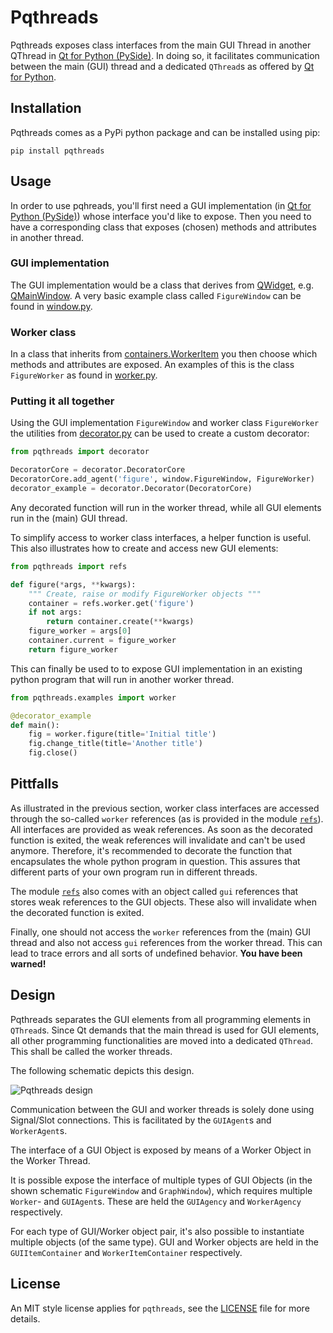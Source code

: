 # Pqthreads

Pqthreads exposes class interfaces from the main GUI Thread in another
QThread in [Qt for Python (PySide)](https://wiki.qt.io/Qt_for_Python). In doing so, it facilitates communication between the
main (GUI) thread and a dedicated `QThread`s as offered by [Qt for Python](https://wiki.qt.io/Qt_for_Python).

## Installation

Pqthreads comes as a PyPi python package and can be installed using pip:

```console
pip install pqthreads
```

## Usage

In order to use pqhreads, you'll first need a GUI implementation (in [Qt for
Python (PySide)](https://wiki.qt.io/Qt_for_Python)) whose interface you'd like
to expose. Then you need to have a corresponding class that exposes (chosen)
methods and attributes in another thread.

### GUI implementation

The GUI implementation would be a class that derives from
[QWidget](https://doc.qt.io/qtforpython-5/PySide2/QtWidgets/QWidget.html), e.g.
[QMainWindow](https://doc.qt.io/qtforpython-5/PySide2/QtWidgets/QMainWindow.html).
A very basic example class called `FigureWindow` can be found in
[window.py](pqthreads/examples/window.py#L11).

### Worker class

In a class that inherits from
[containers.WorkerItem](pqthreads/containers.py#L19) you then choose which
methods and attributes are exposed. An examples of this is the class
`FigureWorker` as found in [worker.py](pqthreads/examples/worker.py#L14).

### Putting it all together

Using the GUI implementation `FigureWindow` and worker class `FigureWorker` the
utilities from [decorator.py](pqthreads/decorator.py) can be used to create a
custom decorator:

```python
from pqthreads import decorator

DecoratorCore = decorator.DecoratorCore
DecoratorCore.add_agent('figure', window.FigureWindow, FigureWorker)
decorator_example = decorator.Decorator(DecoratorCore)
``` 

Any decorated function will run in the worker thread, while all GUI elements run
in the (main) GUI thread.

To simplify access to worker class interfaces, a helper function is useful. This
also illustrates how to create and access new GUI elements:

```python
from pqthreads import refs

def figure(*args, **kwargs):
    """ Create, raise or modify FigureWorker objects """
    container = refs.worker.get('figure')
    if not args:
        return container.create(**kwargs)
    figure_worker = args[0]
    container.current = figure_worker
    return figure_worker
```

This can finally be used to to expose GUI implementation in an existing python
program that will run in another worker thread.

```python
from pqthreads.examples import worker

@decorator_example
def main():
    fig = worker.figure(title='Initial title')
    fig.change_title(title='Another title')
    fig.close()
```

## Pittfalls

As illustrated in the previous section, worker class interfaces are accessed
through the so-called `worker` references (as is provided in the module
[`refs`](pqthreads/refs.py)). All interfaces are provided as weak references. As
soon as the decorated function is exited, the weak references will invalidate
and can't be used anymore. Therefore, it's recommended to decorate the function
that encapsulates the whole python program in question. This assures that
different parts of your own program run in different threads.

The module [`refs`](pqthreads/refs.py) also comes with an object called `gui`
references that stores weak references to the GUI objects. These also will
invalidate when the decorated function is exited.

Finally, one should not access the `worker` references from the (main) GUI
thread and also not access `gui` references from the worker thread. This can
lead to trace errors and all sorts of undefined behavior. **You have been
warned!**

## Design

Pqthreads separates the GUI elements from all programming elements in
`QThread`s. Since Qt demands that the main thread is used for GUI elements, all
other programming functionalities are moved into a dedicated `QThread`. This
shall be called the worker threads.

The following schematic depicts this design.

![Pqthreads design](https://github.com/swvanbuuren/pqthreads/raw/master/doc/design.svg)

Communication between the GUI and worker threads is solely done using
Signal/Slot connections. This is facilitated by the `GUIAgent`s and
`WorkerAgent`s.

The interface of a GUI Object is exposed by means of a Worker Object in the
Worker Thread.

It is possible expose the interface of multiple types of GUI Objects (in the
shown schematic `FigureWindow` and `GraphWindow`), which requires multiple
`Worker`- and `GUIAgent`s. These are held the `GUIAgency` and `WorkerAgency`
respectively.

For each type of GUI/Worker object pair, it's also possible to instantiate
multiple objects (of the same type). GUI and Worker objects are held in the
`GUIItemContainer` and `WorkerItemContainer` respectively.

## License

An MIT style license applies for `pqthreads`, see the [LICENSE](LICENSE)
file for more details.

